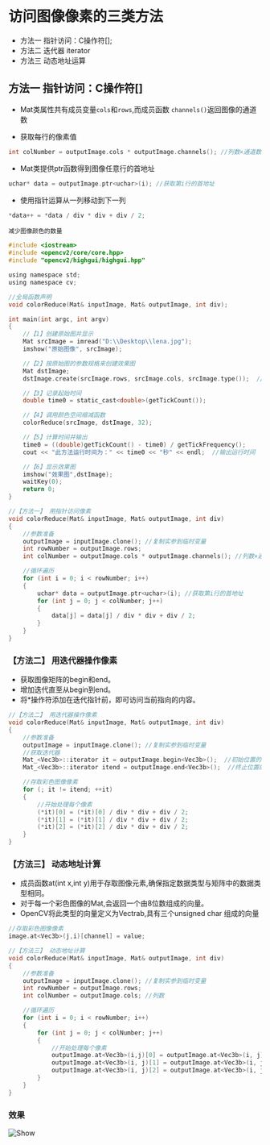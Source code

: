 # 访问图像像素的三类方法

+ 方法一 指针访问：C操作符[];
+ 方法二 迭代器 iterator
+ 方法三 动态地址运算

## 方法一 指针访问：C操作符[]

+ Mat类属性共有成员变量`cols`和`rows`,而成员函数 `channels()`返回图像的通道数

+ 获取每行的像素值

```c
int colNumber = outputImage.cols * outputImage.channels(); //列数×通道数 = 每一行元素的个数
```

+ Mat类提供ptr函数得到图像任意行的首地址

```c
uchar* data = outputImage.ptr<uchar>(i); //获取第i行的首地址
```

+ 使用指针运算从一列移动到下一列

```c
*data++ = *data / div * div + div / 2;
```

`减少图像颜色的数量`

```c
#include <iostream>
#include <opencv2/core/core.hpp>
#include "opencv2/highgui/highgui.hpp"

using namespace std;
using namespace cv;

//全局函数声明
void colorReduce(Mat& inputImage, Mat& outputImage, int div);

int main(int argc, int argv)
{
    //【1】创建原始图并显示
    Mat srcImage = imread("D:\\Desktop\\lena.jpg");
    imshow("原始图像", srcImage);

    //【2】按原始图的参数规格来创建效果图
    Mat dstImage;
    dstImage.create(srcImage.rows, srcImage.cols, srcImage.type());  //效果图大小、类型与原图相同

    //【3】记录起始时间
    double time0 = static_cast<double>(getTickCount());

    //【4】调用颜色空间缩减函数
    colorReduce(srcImage, dstImage, 32);

    //【5】计算时间并输出
    time0 = ((double)getTickCount() - time0) / getTickFrequency();
    cout << "此方法运行时间为：" << time0 << "秒" << endl;  //输出运行时间

    //【6】显示效果图
    imshow("效果图",dstImage);
    waitKey(0);
    return 0;
}
```

```c
//【方法一】 用指针访问像素
void colorReduce(Mat& inputImage, Mat& outputImage, int div)
{
    //参数准备
    outputImage = inputImage.clone(); //复制实参到临时变量
    int rowNumber = outputImage.rows;
    int colNumber = outputImage.cols * outputImage.channels(); //列数×通道数 = 每一行元素的个数

    //循环遍历
    for (int i = 0; i < rowNumber; i++)
    {
        uchar* data = outputImage.ptr<uchar>(i); //获取第i行的首地址
        for (int j = 0; j < colNumber; j++)
        {
            data[j] = data[j] / div * div + div / 2;
        }
    }
}
```

### 【方法二】 用迭代器操作像素

+ 获取图像矩阵的begin和end。
+ 增加迭代直至从begin到end。
+ 将*操作符添加在迭代指针前，即可访问当前指向的内容。

```c
//【方法二】 用迭代器操作像素
void colorReduce(Mat& inputImage, Mat& outputImage, int div)
{
    //参数准备
    outputImage = inputImage.clone(); //复制实参到临时变量
    //获取迭代器
    Mat_<Vec3b>::iterator it = outputImage.begin<Vec3b>();  //初始位置的迭代器
    Mat_<Vec3b>::iterator itend = outputImage.end<Vec3b>();  //终止位置的迭代器

    //存取彩色图像像素
    for (; it != itend; ++it)
    {
        //开始处理每个像素
        (*it)[0] = (*it)[0] / div * div + div / 2;
        (*it)[1] = (*it)[1] / div * div + div / 2;
        (*it)[2] = (*it)[2] / div * div + div / 2;
    }
}
```

### 【方法三】 动态地址计算

+ 成员函数at(int x,int y)用于存取图像元素,确保指定数据类型与矩阵中的数据类型相同。
+ 对于每一个彩色图像的Mat,会返回一个由8位数组成的向量。
+ OpenCV将此类型的向量定义为Vectrab,具有三个unsigned char 组成的向量

```c
//存取彩色图像像素
image.at<Vec3b>(j,i)[channel] = value;
```

```c
//【方法三】 动态地址计算
void colorReduce(Mat& inputImage, Mat& outputImage, int div)
{
    //参数准备
    outputImage = inputImage.clone(); //复制实参到临时变量
    int rowNumber = outputImage.rows;
    int colNumber = outputImage.cols; //列数

    //循环遍历
    for (int i = 0; i < rowNumber; i++)
    {
        for (int j = 0; j < colNumber; j++)
        {
            //开始处理每个像素
            outputImage.at<Vec3b>(i,j)[0] = outputImage.at<Vec3b>(i, j)[0] / div * div + div / 2;  //蓝色通道
            outputImage.at<Vec3b>(i, j)[1] = outputImage.at<Vec3b>(i, j)[1] / div * div + div / 2;  //绿色通道
            outputImage.at<Vec3b>(i, j)[2] = outputImage.at<Vec3b>(i, j)[2] / div * div + div / 2;  //红色通道
        }
    }
}
```

### 效果

![Show](https://upload-images.jianshu.io/upload_images/9140378-f14e2390673ed730.png?imageMogr2/auto-orient/strip%7CimageView2/2/w/640)
